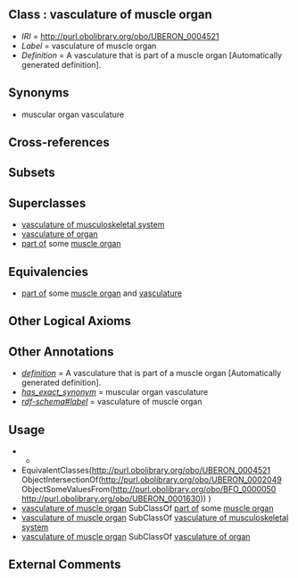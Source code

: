 
## Class : vasculature of muscle organ

 * *IRI* = http://purl.obolibrary.org/obo/UBERON_0004521
 * *Label* = vasculature of muscle organ
 * *Definition* = A vasculature that is part of a muscle organ [Automatically generated definition].

## Synonyms

 * muscular organ vasculature

## Cross-references


## Subsets


## Superclasses

 * [vasculature of musculoskeletal system](../../UBERON/22/UBERON_0004522.md)
 * [vasculature of organ](../../UBERON/76/UBERON_0006876.md)
 * [part of](../../BFO/50/BFO_0000050.md) some [muscle organ](../../UBERON/30/UBERON_0001630.md)

## Equivalencies

 * [part of](../../BFO/50/BFO_0000050.md) some [muscle organ](../../UBERON/30/UBERON_0001630.md) and [vasculature](../../UBERON/49/UBERON_0002049.md)

## Other Logical Axioms


## Other Annotations

 * *[definition](../../IAO/15/IAO_0000115.md)* = A vasculature that is part of a muscle organ [Automatically generated definition].
 * *[has_exact_synonym](../../ym/oboInOwl#hasExactSynonym.md)* = muscular organ vasculature
 * *[rdf-schema#label](../../el/rdf-schema#label.md)* = vasculature of muscle organ

## Usage

 * -
 * EquivalentClasses(<http://purl.obolibrary.org/obo/UBERON_0004521> ObjectIntersectionOf(<http://purl.obolibrary.org/obo/UBERON_0002049> ObjectSomeValuesFrom(<http://purl.obolibrary.org/obo/BFO_0000050> <http://purl.obolibrary.org/obo/UBERON_0001630>)) )
 * [vasculature of muscle organ](../../UBERON/21/UBERON_0004521.md) SubClassOf [part of](../../BFO/50/BFO_0000050.md) some [muscle organ](../../UBERON/30/UBERON_0001630.md)
 * [vasculature of muscle organ](../../UBERON/21/UBERON_0004521.md) SubClassOf [vasculature of musculoskeletal system](../../UBERON/22/UBERON_0004522.md)
 * [vasculature of muscle organ](../../UBERON/21/UBERON_0004521.md) SubClassOf [vasculature of organ](../../UBERON/76/UBERON_0006876.md)

## External Comments

